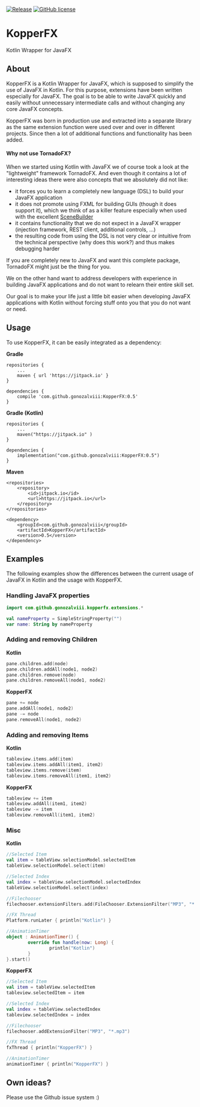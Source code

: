 [![Release](https://jitpack.io/v/gonozalviii/KopperFX.svg)](https://jitpack.io/#gonozalviii/KopperFX)
[![GitHub license](https://img.shields.io/badge/license-Apache%20License%202.0-blue.svg?style=flat)](http://www.apache.org/licenses/LICENSE-2.0)
# KopperFX
Kotlin Wrapper for JavaFX

## About
KopperFX is a Kotlin Wrapper for JavaFX, which is supposed to simplify the use of JavaFX in Kotlin. For this purpose,
extensions have been written especially for JavaFX. The goal is to be able to write JavaFX quickly and easily without
unnecessary intermediate calls and without changing any core JavaFX concepts.

KopperFX was born in production use and extracted into a separate library as the same extension function 
were used over and over in different projects. Since then a lot of additional functions and functionality has been
added. 

#### Why not use TornadoFX?

When we started using Kotlin with JavaFX we of course took a look at the "lightweight" framework TornadoFX.
And even though it contains a lot of interesting ideas there were also concepts that we absolutely did not like:
* it forces you to learn a completely new language (DSL) to build your JavaFX application
* it does not promote using FXML for building GUIs (though it does support it), which we think of as a killer feature especially when used with the excellent [SceneBuilder](https://gluonhq.com/products/scene-builder/)
* it contains functionality that we do not expect in a JavaFX wrapper (injection framework, REST client, additional controls, ...)
* the resulting code from using the DSL is not very clear or intuitive from the technical perspective (why does this work?) and thus makes debugging harder

If you are completely new to JavaFX and want this complete package, TornadoFX might just be the thing for you.

We on the other hand want to address developers with experience in building JavaFX applications and do not want to relearn their entire skill set.
 
Our goal is to make your life just a little bit easier when developing JavaFX applications with Kotlin without forcing stuff onto you that you do not want or need.


## Usage

To use KopperFX, it can be easily integrated as a dependency:

**Gradle**
```
repositories {
    ...
    maven { url 'https://jitpack.io' }
}

dependencies {
    compile 'com.github.gonozalviii:KopperFX:0.5'
}
```

**Gradle (Kotlin)**
```
repositories {
    ...
    maven("https://jitpack.io" )
}

dependencies {
    implementation("com.github.gonozalviii:KopperFX:0.5")
}
```

**Maven**
```
<repositories>
    <repository>
        <id>jitpack.io</id>
        <url>https://jitpack.io</url>
    </repository>
</repositories>

<dependency>
    <groupId>com.github.gonozalviii</groupId>
    <artifactId>KopperFX</artifactId>
    <version>0.5</version>
</dependency>
```

## Examples

The following examples show the differences between the current usage of JavaFX in Kotlin and the usage with KopperFX.

### Handling JavaFX properties
```kotlin
import com.github.gonozalviii.kopperfx.extensions.*

val nameProperty = SimpleStringProperty("")
var name: String by nameProperty 
```

### Adding and removing Children

**Kotlin**
```kotlin
pane.children.add(node)
pane.children.addAll(node1, node2)
pane.children.remove(node)
pane.children.removeAll(node1, node2)
```
**KopperFX**
```kotlin
pane += node
pane.addAll(node1, node2)
pane -= node
pane.removeAll(node1, node2)
```

### Adding and removing Items

**Kotlin**
```kotlin
tableview.items.add(item)
tableview.items.addAll(item1, item2)
tableview.items.remove(item)
tableview.items.removeAll(item1, item2)
```
**KopperFX**
```kotlin
tableview += item
tableview.addAll(item1, item2)
tableview -= item
tableview.removeAll(item1, item2)
```

### Misc

**Kotlin**
```kotlin
//Selected Item
val item = tableView.selectionModel.selectedItem
tableView.selectionModel.select(item)

//Selected Index
val index = tableView.selectionModel.selectedIndex
tableView.selectionModel.select(index)

//Filechooser
filechooser.extensionFilters.add(FileChooser.ExtensionFilter("MP3", "*.mp3"))

//FX Thread
Platform.runLater { println("Kotlin") }

//AnimationTimer
object : AnimationTimer() {
        override fun handle(now: Long) {
                println("Kotlin")
        }
}.start()
```
**KopperFX**
```kotlin
//Selected Item
val item = tableView.selectedItem
tableview.selectedItem = item

//Selected Index
val index = tableView.selectedIndex
tableview.selectedIndex = index

//Filechooser
filechooser.addExtensionFilter("MP3", "*.mp3")

//FX Thread
fxThread { println("KopperFX") }

//AnimationTimer
animationTimer { println("KopperFX") }
```

## Own ideas?

Please use the Github issue system :)